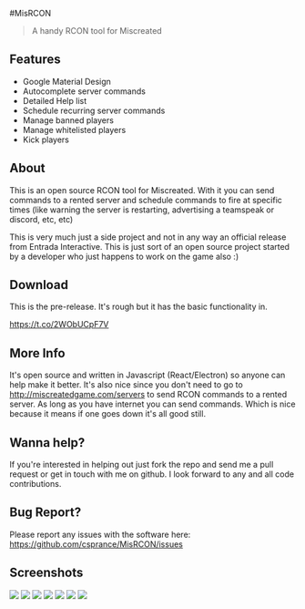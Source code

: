#MisRCON
> A handy RCON tool for Miscreated

## Features
* Google Material Design
* Autocomplete server commands
* Detailed Help list
* Schedule recurring server commands
* Manage banned players
* Manage whitelisted players
* Kick players

## About
This is an open source RCON tool for Miscreated. With it you can send commands to a rented server and schedule commands to fire at specific times (like warning the server is restarting, advertising a teamspeak or discord, etc, etc)


This is very much just a side project and not in any way an official release from Entrada Interactive. This is just sort of an open source project started by a developer who just happens to work on the game also :)

## Download
This is the pre-release. It's rough but it has the basic functionality in. 

https://t.co/2WObUCpF7V


## More Info
It's open source and written in Javascript (React/Electron) so anyone can help make it better. It's also nice since you don't need to go to http://miscreatedgame.com/servers to send RCON commands to a rented server. As long as you have internet you can send commands. Which is nice because it means if one goes down it's all good still.

## Wanna help?
If you're interested in helping out just fork the repo and send me a pull request or get in touch with me on github. I look forward to any and all code contributions.


## Bug Report?
Please report any issues with the software here: https://github.com/csprance/MisRCON/issues

## Screenshots
![](http://www.csprance.com/shots/2016-12-07_21-55-548aad9111-c619-4d9f-bd07-b20f4c69f248.png)
![](http://www.csprance.com/shots/2016-12-07_21-56-479a7d6332-17b6-4ce7-b7d7-56f2d2dc9ee0.png)
![](http://www.csprance.com/shots/2016-12-07_21-57-27c1506c2f-9f46-411d-b6d2-a2d41c6029d3.png)
![](http://www.csprance.com/shots/2016-12-07_21-57-50a53967dd-f056-4ef0-a54e-78911b75a496.png)
![](http://www.csprance.com/shots/2016-12-07_21-59-10a0066b2c-2e0f-4f4f-a5c3-0315af279b85.png)
![](http://www.csprance.com/shots/2016-12-10_04-40-57aa45abbf-23ed-47c4-8547-d1723a56eae4.png)
![](http://www.csprance.com/shots/2016-12-10_04-41-09a63ed3fc-69ef-4595-a144-c26bb2634aec.png)

